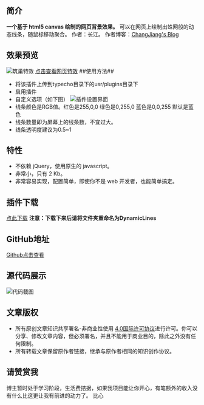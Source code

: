 ## 简介 ##
**一个基于 html5 canvas 绘制的网页背景效果。**
可以在网页上绘制出蛛网般的动态线条，随鼠标移动聚合。
作者：长江。
作者博客：[ChangJiang's Blog][1]
## 效果预览 ##
![筑巢特效][2]
[点击查看网页特效][3]
##使用方法##

 - 将该插件上传到typecho目录下的usr/plugins目录下
 - 启用插件
 - 自定义选项（如下图）
![插件设置界面][4]
 - 线条颜色是RGB值。红色是255,0,0 绿色是0,255,0 蓝色是0,0,255 默认是蓝色
 - 线条数量即为屏幕上的线条数，不宜过大。
 - 线条透明度建议为0.5~1
## 特性 ##
 - 不依赖 jQuery，使用原生的 javascript。
 - 非常小，只有 2 Kb。
 - 非常容易实现，配置简单，即使你不是 web 开发者，也能简单搞定。
## 插件下载 ##
[点此下载][5]
**注意：下载下来后请将文件夹重命名为DynamicLines**
## GitHub地址 ##
[Github点击查看][6]
## 源代码展示 ##
![代码截图][7]
## 文章版权 ##
 - 所有原创文章知识共享署名-非商业性使用 [4.0国际许可协议][8]进行许可。你可以分享、修改文章内容，但必须署名，并且不能用于商业目的，除此之外没有任何限制。
 - 所有转载文章保留原作者链接，继承与原作者相同的知识创作协议。
## 请赞赏我 ##
博主暂时处于学习阶段，生活费拮据，如果我项目能让你开心，有笔额外的收入没有什么比这更让我有前进的动力了。
比心


  [1]: http://www.changjiangblog.top
  [2]: http://ww1.sinaimg.cn/large/0079MVdAly1ft8lqah3tmg31gi0q34ne.gif
  [3]: http://www.changjiangblog.top/canvas-nest.html
  [4]: http://ww1.sinaimg.cn/large/0079MVdAly1ft8lvqp7lmj31hc0pg76l.jpg
  [5]: https://github.com/changjiangblog/DynamicLines-typecho-plugin/archive/master.zip
  [6]: https://github.com/changjiangblog/DynamicLines-typecho-plugin
  [7]: http://ww1.sinaimg.cn/large/0079MVdAly1ft8mgddx8wj313a0gj40l.jpg
  [8]: https://creativecommons.org/licenses/by-nc/4.0/
